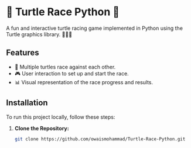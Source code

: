 # 🐢 Turtle Race Python 🏁

A fun and interactive turtle racing game implemented in Python using the Turtle graphics library. 🐢🚀🎉

## Features

- 🐢 Multiple turtles race against each other.
- 🎮 User interaction to set up and start the race.
- 📊 Visual representation of the race progress and results.

## Installation

To run this project locally, follow these steps:

1. **Clone the Repository:**

   ```bash
   git clone https://github.com/owaismohammad/Turtle-Race-Python.git
